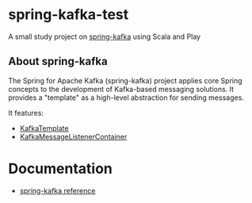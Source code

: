 # spring-kafka-test
A small study project on [spring-kafka](http://projects.spring.io/spring-kafka/) using Scala and Play

## About spring-kafka
The Spring for Apache Kafka (spring-kafka) project applies core Spring concepts to the development
of Kafka-based messaging solutions. It provides a "template" as a high-level abstraction for sending messages.

It features:
- [KafkaTemplate](http://docs.spring.io/spring-kafka/docs/1.1.1.RELEASE/reference/html/_reference.html#_sending_messages)
- [KafkaMessageListenerContainer](http://docs.spring.io/spring-kafka/docs/1.1.1.RELEASE/reference/html/_reference.html#_receiving_messages)

# Documentation
- [spring-kafka reference](http://docs.spring.io/spring-kafka/docs/1.1.1.RELEASE/reference/html/)